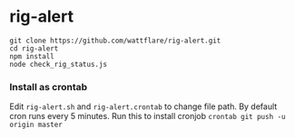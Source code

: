 # rig-alert

```
git clone https://github.com/wattflare/rig-alert.git
cd rig-alert
npm install
node check_rig_status.js
```
### Install as crontab
Edit `rig-alert.sh` and `rig-alert.crontab` to change file path. By default cron runs every 5 minutes.
Run this to install cronjob
`crontab git push -u origin master`
